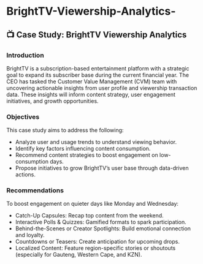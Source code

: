 # BrightTV-Viewership-Analytics-

## 📺 Case Study: BrightTV Viewership Analytics

### Introduction
BrightTV is a subscription-based entertainment platform with a strategic goal to expand its subscriber base during the current financial year. The CEO has tasked the Customer Value Management (CVM) team with uncovering actionable insights from user profile and viewership transaction data. These insights will inform content strategy, user engagement initiatives, and growth opportunities.

### Objectives
This case study aims to address the following:

- Analyze user and usage trends to understand viewing behavior.
- Identify key factors influencing content consumption.
- Recommend content strategies to boost engagement on low-consumption days.
- Propose initiatives to grow BrightTV’s user base through data-driven actions.

### Recommendations

To boost engagement on quieter days like Monday and Wednesday:

 - Catch-Up Capsules: Recap top content from the weekend.
 - Interactive Polls & Quizzes: Gamified formats to spark participation.
 - Behind-the-Scenes or Creator Spotlights: Build emotional connection and loyalty.
 - Countdowns or Teasers: Create anticipation for upcoming drops.
 - Localized Content: Feature region-specific stories or shoutouts (especially for Gauteng, Western Cape, and KZN).


